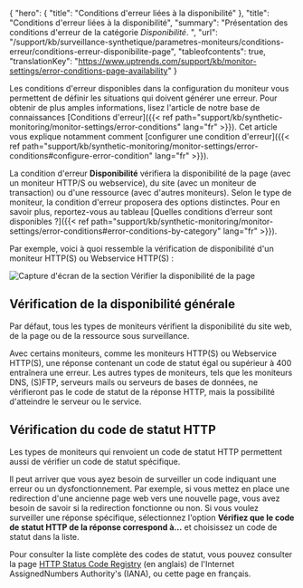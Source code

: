 {
"hero": {
"title": "Conditions d'erreur liées à la disponibilité"
},
"title": "Conditions d'erreur liées à la disponibilité",
"summary": "Présentation des conditions d'erreur de la catégorie *Disponibilité*. ",
"url": "/support/kb/surveillance-synthetique/parametres-moniteurs/conditions-erreur/conditions-erreur-disponibilite-page",
"tableofcontents": true,
"translationKey": "https://www.uptrends.com/support/kb/monitor-settings/error-conditions-page-availability"
}

Les conditions d'erreur disponibles dans la configuration du moniteur vous permettent de définir les situations qui doivent générer une erreur. Pour obtenir de plus amples informations, lisez l'article de notre base de connaissances [Conditions d'erreur]({{< ref path="support/kb/synthetic-monitoring/monitor-settings/error-conditions" lang="fr" >}}). Cet article vous explique notamment comment [configurer une condition d'erreur]({{< ref path="support/kb/synthetic-monitoring/monitor-settings/error-conditions#configure-error-condition" lang="fr" >}}).

La condition d'erreur **Disponibilité** vérifiera la disponibilité de la page (avec un moniteur HTTP/S ou webservice), du site (avec un moniteur de transaction) ou d'une ressource (avec d'autres moniteurs). Selon le type de moniteur, la condition d'erreur proposera des options distinctes. Pour en savoir plus, reportez-vous au tableau [Quelles conditions d’erreur sont disponibles ?]({{< ref path="support/kb/synthetic-monitoring/monitor-settings/error-conditions#error-conditions-by-category" lang="fr" >}}).

Par exemple, voici à quoi ressemble la vérification de disponibilité d'un moniteur HTTP(S) ou Webservice HTTP(S) :

![Capture d'écran de la section Vérifier la disponibilité de la page](/img/content/scr_errorconditions-page-availability.min.png)

## Vérification de la disponibilité générale

Par défaut, tous les types de moniteurs vérifient la disponibilité du site web, de la page ou de la ressource sous surveillance.

Avec certains moniteurs, comme les moniteurs HTTP(S) ou Webservice HTTP(S), une réponse contenant un code de statut égal ou supérieur à 400 entraînera une erreur. Les autres types de moniteurs, tels que les moniteurs DNS, (S)FTP, serveurs mails ou serveurs de bases de données, ne vérifieront pas le code de statut de la réponse HTTP, mais la possibilité d'atteindre le serveur ou le service.

## Vérification du code de statut HTTP

Les types de moniteurs qui renvoient un code de statut HTTP permettent aussi de vérifier un code de statut spécifique.

Il peut arriver que vous ayez besoin de surveiller un code indiquant une erreur ou un dysfonctionnement. Par exemple, si vous mettez en place une redirection d'une ancienne page web vers une nouvelle page, vous avez besoin de savoir si la redirection fonctionne ou non. Si vous voulez surveiller une réponse spécifique, sélectionnez l'option **Vérifiez que le code de statut HTTP de la réponse correspond à…** et choisissez un code de statut dans la liste.

Pour consulter la liste complète des codes de statut, vous pouvez consulter la page [HTTP Status Code Registry](https://www.iana.org/assignments/http-status-codes/http-status-codes.xhtml) (en anglais) de l'Internet AssignedNumbers Authority's (IANA), ou cette page en français.